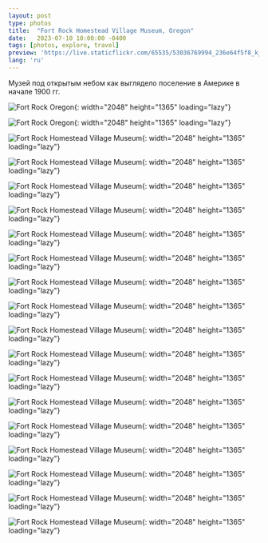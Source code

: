 ```yaml
---
layout: post
type: photos
title:  "Fort Rock Homestead Village Museum, Oregon"
date:   2023-07-10 10:00:00 -0400
tags: [photos, explore, travel]
preview: 'https://live.staticflickr.com/65535/53036769994_236e64f5f8_k_d.jpg'
lang: 'ru'
---
```


Музей под открытым небом как выглядело поселение в Америке в начале 1900 гг.

<Frame src="https://www.google.com/maps/embed?pb=!1m18!1m12!1m3!1d2900.951168473069!2d-121.05787287245127!3d43.357132021117685!2m3!1f0!2f0!3f0!3m2!1i1024!2i768!4f13.1!3m3!1m2!1s0x54b87515575bbba5%3A0xa00e0ec0de653ed6!2sFort%20Rock%2C%20OR%2097735%2C%20USA!5e0!3m2!1sen!2sca!4v1689012957421!5m2!1sen!2sca" />

![Fort Rock Oregon](https://live.staticflickr.com/65535/53037073983_6f45bd86f9_k.jpg){: width="2048" height="1365" loading="lazy"}

![Fort Rock Oregon](https://live.staticflickr.com/65535/53036008927_3bba8c129d_k.jpg){: width="2048" height="1365" loading="lazy"}

![Fort Rock Homestead Village Museum](https://live.staticflickr.com/65535/53036613866_cc2c6468f2_k.jpg){: width="2048" height="1365" loading="lazy"}

![Fort Rock Homestead Village Museum](https://live.staticflickr.com/65535/53037073453_8ba6d1c6cf_k.jpg){: width="2048" height="1365" loading="lazy"}

![Fort Rock Homestead Village Museum](https://live.staticflickr.com/65535/53036771459_c005c54470_k.jpg){: width="2048" height="1365" loading="lazy"}

![Fort Rock Homestead Village Museum](https://live.staticflickr.com/65535/53036979150_a6db15fe09_k.jpg){: width="2048" height="1365" loading="lazy"}

![Fort Rock Homestead Village Museum](https://live.staticflickr.com/65535/53036008277_0c75950877_k.jpg){: width="2048" height="1365" loading="lazy"}

![Fort Rock Homestead Village Museum](https://live.staticflickr.com/65535/53036586801_8c85f97015_k.jpg){: width="2048" height="1365" loading="lazy"}

![Fort Rock Homestead Village Museum](https://live.staticflickr.com/65535/53036770749_9d676cf8ad_k.jpg){: width="2048" height="1365" loading="lazy"}

![Fort Rock Homestead Village Museum](https://live.staticflickr.com/65535/53036007822_f4da50927e_k.jpg){: width="2048" height="1365" loading="lazy"}

![Fort Rock Homestead Village Museum](https://live.staticflickr.com/65535/53036587136_272f6fa18a_k.jpg){: width="2048" height="1365" loading="lazy"}

![Fort Rock Homestead Village Museum](https://live.staticflickr.com/65535/53036007132_ad8a4afbcc_k.jpg){: width="2048" height="1365" loading="lazy"}

![Fort Rock Homestead Village Museum](https://live.staticflickr.com/65535/53036769994_236e64f5f8_k.jpg){: width="2048" height="1365" loading="lazy"}

![Fort Rock Homestead Village Museum](https://live.staticflickr.com/65535/53036769974_d85e630ed7_k.jpg){: width="2048" height="1365" loading="lazy"}

![Fort Rock Homestead Village Museum](https://live.staticflickr.com/65535/53036770084_37cffb0672_k.jpg){: width="2048" height="1365" loading="lazy"}

![Fort Rock Homestead Village Museum](https://live.staticflickr.com/65535/53036769214_2403dc6350_k.jpg){: width="2048" height="1365" loading="lazy"}

![Fort Rock Homestead Village Museum](https://live.staticflickr.com/65535/53036006242_f3a04e1513_k.jpg){: width="2048" height="1365" loading="lazy"}

![Fort Rock Homestead Village Museum](https://live.staticflickr.com/65535/53036006332_dd8a3b1a89_k.jpg){: width="2048" height="1365" loading="lazy"}

![Fort Rock Homestead Village Museum](https://live.staticflickr.com/65535/53037071603_780828d090_k.jpg){: width="2048" height="1365" loading="lazy"}
